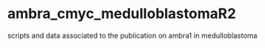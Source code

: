 # ambra_cmyc_medulloblastomaR2
scripts and data associated to the publication on ambra1 in medulloblastoma
